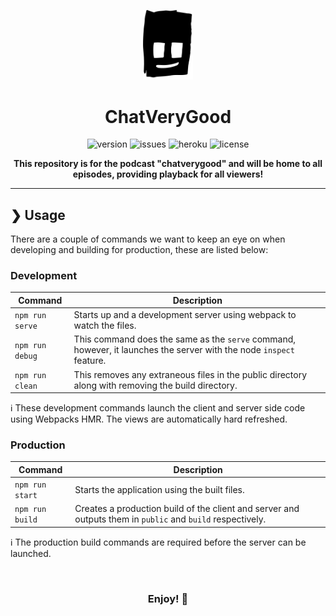 <p align="center">
  <img src="public/favicon.png" width="80" alt="Logo" />
  <h1 align="center">ChatVeryGood</h1>
</p>

<p align="center">
  <img src="https://img.shields.io/github/release/munaibh/chat-very-good/all.svg" alt="version">
  <img src="https://img.shields.io/github/issues/munaibh/chat-very-good" alt="issues">
  <img src="https://heroku-shields.herokuapp.com/chatverygood-prod" alt="heroku">
  <img src="https://img.shields.io/github/license/munaibh/chat-very-good.svg" alt="license">
</p>

<p align="center">
  <b>This repository is for the podcast "chatverygood" and will be home to all episodes, providing playback for all viewers!</b>
</p>

<hr>

## ❯ Usage

There are a couple of commands we want to keep an eye on when developing and building for production, these are listed below:

### Development

| Command           | Description |
| ---------------- | --- |
| `npm run serve`  | Starts up and a development server using webpack to watch the files. |
| `npm run debug`  | This command does the same as the `serve` command, however, it launches the server with the node `inspect` feature. |
| `npm run clean`  | This removes any extraneous files in the public directory along with removing the build directory. |


ℹ These development commands launch the client and server side code using Webpacks HMR. The views are automatically hard refreshed.


### Production

| Command           | Description |
| ---------------- | --- |
| `npm run start`  | Starts the application using the built files. |
| `npm run build`  | Creates a production build of the client and server and outputs them in `public` and `build` respectively. |

ℹ The production build commands are required before the server can be launched.

<br>
<h3 align="center">
  Enjoy! 🤙
</h3>


